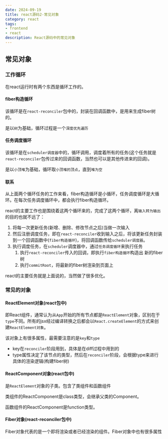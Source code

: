 ```yaml
---
date: 2024-09-19
title: react源码2-常见对象
category: react
tags:
- frontend
- react
description: React源码中的常见对象
---
```

## 常见对象

### 工作循环

在react运行时有两个东西是循环工作的。

#### fiber构造循环

该循环是在`react-reconciler`包中的，封装在回调函数中，是用来生成fiber树的。

是以`树`为基础，循环过程是一个`深度优先遍历`

#### 任务调度循环

该循环是在`scheduler调度器`中的，循环调用，调度着所有的任务(这个任务就是`react-reconciler`包传过来的回调函数，当然也可以是其他传进来的回调)。

是以`小顶堆`为基础，循环取`小顶堆的顶点`，直到`堆为空`

#### 联系

从上面两个循环任务的工作来看，fiber构造循环是小循环，任务调度循环是大循环。在每次任务调度循环中，都会执行fiber构造循环。

react的主要工作也是围绕着这两个循环来的，完成了这两个循环，离`输入转为输出`的目的也就不远了：

1. 将每一次更新任务(新增、删除、修改节点之后)当做一次输入
2. 然后注册调度任务，即在`react-reconciler`收到输入之后，将该更新任务封装到一个回调函数中(`fiber构造循环`)，将回调函数传给`scheduler调度器`。
3. 执行调度任务，在`scheduler`调度器中，通过`任务调度循环`来执行任务
   1. 执行`react-reconciler`传入的回调，即执行`fiber构造循环`构造出 新的fiber树
   2. 执行`commitRoot`，将最新的fiber树渲染到页面上

react的主要任务就是上面说的，当然做了很多优化。

### 常见的对象

#### ReactElement对象(react包中)

即React组件，通常认为从`App`开始的所有节点都是`ReactElement`对象，区别在于`type`不同。所有的jsx经过编译转换之后都会以`React.createElement`的方式来创建`ReactElement对象`。

该对象上有很多属性，最需要注意的是`key`和`type`

- key在`reconciler`阶段用到，具体是在diff过程中用到的
- type属性决定了该节点的类型，然后在`reconciler`阶段，会根据type来进行具体的渲染逻辑(构建fiber树)

#### ReactComponent对象(react包中)

是`ReactElement`对象的子类。包含了类组件和函数组件

类组件的ReactComponent是class类型，会继承父类的Component。

函数组件的ReactComponent是function类型。

#### Fiber对象(react-reconciler包中)

Fiber对象代表的是一个即将渲染或者已经渲染的组件。Fiber对象中也有很多属性